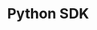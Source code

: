 ---
sidebar_position: 2
sidebar_label: "Python"
id: python
title: Python SDK
description: Documentation on Kwil's Python SDK usage.
slug: /sdks/python
---